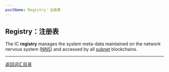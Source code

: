 ```yaml
---
postName: Registry：注册表
---
```

## Registry：注册表

The IC **registry** manages the system meta-data maintained on the network nervous system ([NNS](../N/nns)) and accessed by all [subnet](../S/subnet) blockchains.

---
[返回词汇目录](../glossary)